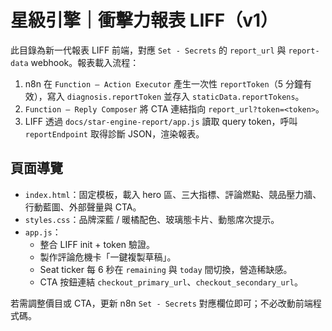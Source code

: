 # 星級引擎｜衝擊力報表 LIFF（v1）

此目錄為新一代報表 LIFF 前端，對應 `Set - Secrets` 的 `report_url` 與 `report-data` webhook。報表載入流程：

1. n8n 在 `Function – Action Executor` 產生一次性 `reportToken`（5 分鐘有效），寫入 `diagnosis.reportToken` 並存入 `staticData.reportTokens`。
2. `Function – Reply Composer` 將 CTA 連結指向 `report_url?token=<token>`。
3. LIFF 透過 `docs/star-engine-report/app.js` 讀取 query token，呼叫 `reportEndpoint` 取得診斷 JSON，渲染報表。

## 頁面導覽

- `index.html`：固定模板，載入 hero 區、三大指標、評論燃點、競品壓力牆、行動藍圖、外部聲量與 CTA。
- `styles.css`：品牌深藍 / 暖橘配色、玻璃態卡片、動態席次提示。
- `app.js`：
  - 整合 LIFF init + token 驗證。
  - 製作評論危機卡「一鍵複製草稿」。
  - Seat ticker 每 6 秒在 `remaining` 與 `today` 間切換，營造稀缺感。
  - CTA 按鈕連結 `checkout_primary_url`、`checkout_secondary_url`。

若需調整價目或 CTA，更新 n8n `Set - Secrets` 對應欄位即可；不必改動前端程式碼。
